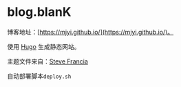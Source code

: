 # blog.blanK

博客地址：[https://mjyi.github.io/](https://mjyi.github.io/)。

使用 [Hugo](http://hugo.spf13.com) 生成静态网站。 

主题文件来自：[Steve Francia](http://spf13.com)

自动部署脚本`deploy.sh`
